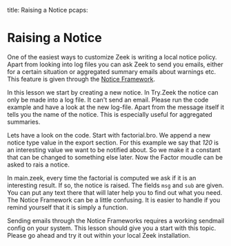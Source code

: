 title: Raising a Notice
pcaps: 

Raising a Notice
=====================

One of the easiest ways to customize Zeek is writing a local notice policy.
Apart from looking into log files you can ask Zeek to send you emails, either for a 
certain situation or aggregated summary emails about warnings etc.
This feature is given through the [Notice Framework](https://docs.zeek.org/en/current/frameworks/notice.html).

In this lesson we start by creating a new notice. In Try.Zeek the notice can only be made into a log file.
It can't send an email. Please run the code example and have a look at the new log-file.
Apart from the message itself it tells you the name of the notice. This is especially useful for aggregated summaries.

Lets have a look on the code. Start with factorial.bro. We append a new notice type value in the export section.
For this example we say that *120* is an interesting value we want to be notified about. So we make it a constant that
can be changed to something else later.
Now the Factor moudle can be asked to rais a notice.

In main.zeek, every time the factorial is computed we ask if it is an interesting result.
If so, the notice is raised. The fields `msg` and `sub` are given. You can put any text there that will later help you
to find out what you need. The Notice Framework can be a little confusing. It is easier to handle if you
remind yourself that it is simply a function.

Sending emails through the Notice Frameworks requires a working sendmail config on your system. This lesson should give you a start with this topic. Please go ahead and try it out within your local Zeek installation.

